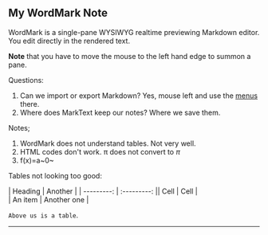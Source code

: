 ## My WordMark Note

WordMark is a single-pane WYSIWYG realtime previewing Markdown editor. You edit directly in the rendered text.

**Note** that you have to move the mouse to the left hand edge to summon a pane.

Questions:
1. Can we import or export Markdown? Yes, mouse left and use the <u>menus</u> there.
2. Where does MarkText keep our notes? Where we save them.

Notes;

1. WordMark does not understand tables. Not very well.
2. HTML codes don't work. &pi; does not convert to $\pi$
3. f(x)=a~0~ 

Tables not looking too good:

| Heading | Another |
| ---------:  | :---------: || Cell       |  Cell        |  
| An item | Another one |


`Above us is a table`.

---




